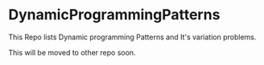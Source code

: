 # DynamicProgrammingPatterns
This Repo lists Dynamic programming Patterns and It's variation problems.

This will be moved to other repo soon.
